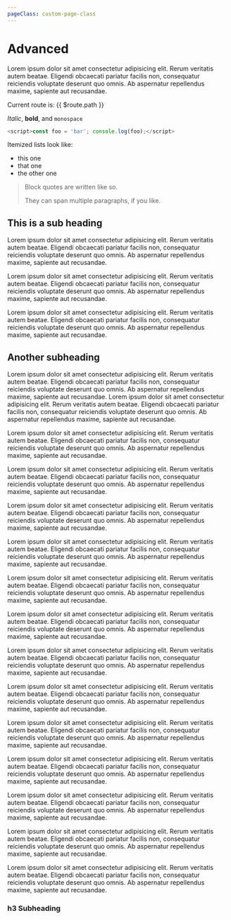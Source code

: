 ```yaml
---
pageClass: custom-page-class
---
```


# Advanced

Lorem ipsum dolor sit amet consectetur adipisicing elit. Rerum veritatis autem beatae. Eligendi obcaecati pariatur facilis non, consequatur reiciendis voluptate deserunt quo omnis. Ab aspernatur repellendus maxime, sapiente aut recusandae.

Current route is: {{ $route.path }}

_Italic_, **bold**, and `monospace`

```js
<script>const foo = 'bar'; console.log(foo);</script>
```

Itemized lists look like:

- this one
- that one
- the other one

> Block quotes are
> written like so.
>
> They can span multiple paragraphs,
> if you like.

## This is a sub heading

Lorem ipsum dolor sit amet consectetur adipisicing elit. Rerum veritatis autem beatae. Eligendi obcaecati pariatur facilis non, consequatur reiciendis voluptate deserunt quo omnis. Ab aspernatur repellendus maxime, sapiente aut recusandae.

Lorem ipsum dolor sit amet consectetur adipisicing elit. Rerum veritatis autem beatae. Eligendi obcaecati pariatur facilis non, consequatur reiciendis voluptate deserunt quo omnis. Ab aspernatur repellendus maxime, sapiente aut recusandae.

Lorem ipsum dolor sit amet consectetur adipisicing elit. Rerum veritatis autem beatae. Eligendi obcaecati pariatur facilis non, consequatur reiciendis voluptate deserunt quo omnis. Ab aspernatur repellendus maxime, sapiente aut recusandae.

## Another subheading

Lorem ipsum dolor sit amet consectetur adipisicing elit. Rerum veritatis autem beatae. Eligendi obcaecati pariatur facilis non, consequatur reiciendis voluptate deserunt quo omnis. Ab aspernatur repellendus maxime, sapiente aut recusandae.
Lorem ipsum dolor sit amet consectetur adipisicing elit. Rerum veritatis autem beatae. Eligendi obcaecati pariatur facilis non, consequatur reiciendis voluptate deserunt quo omnis. Ab aspernatur repellendus maxime, sapiente aut recusandae.

Lorem ipsum dolor sit amet consectetur adipisicing elit. Rerum veritatis autem beatae. Eligendi obcaecati pariatur facilis non, consequatur reiciendis voluptate deserunt quo omnis. Ab aspernatur repellendus maxime, sapiente aut recusandae.

Lorem ipsum dolor sit amet consectetur adipisicing elit. Rerum veritatis autem beatae. Eligendi obcaecati pariatur facilis non, consequatur reiciendis voluptate deserunt quo omnis. Ab aspernatur repellendus maxime, sapiente aut recusandae.

Lorem ipsum dolor sit amet consectetur adipisicing elit. Rerum veritatis autem beatae. Eligendi obcaecati pariatur facilis non, consequatur reiciendis voluptate deserunt quo omnis. Ab aspernatur repellendus maxime, sapiente aut recusandae.

Lorem ipsum dolor sit amet consectetur adipisicing elit. Rerum veritatis autem beatae. Eligendi obcaecati pariatur facilis non, consequatur reiciendis voluptate deserunt quo omnis. Ab aspernatur repellendus maxime, sapiente aut recusandae.

Lorem ipsum dolor sit amet consectetur adipisicing elit. Rerum veritatis autem beatae. Eligendi obcaecati pariatur facilis non, consequatur reiciendis voluptate deserunt quo omnis. Ab aspernatur repellendus maxime, sapiente aut recusandae.

Lorem ipsum dolor sit amet consectetur adipisicing elit. Rerum veritatis autem beatae. Eligendi obcaecati pariatur facilis non, consequatur reiciendis voluptate deserunt quo omnis. Ab aspernatur repellendus maxime, sapiente aut recusandae.

Lorem ipsum dolor sit amet consectetur adipisicing elit. Rerum veritatis autem beatae. Eligendi obcaecati pariatur facilis non, consequatur reiciendis voluptate deserunt quo omnis. Ab
aspernatur repellendus maxime, sapiente aut recusandae.

Lorem ipsum dolor sit amet consectetur adipisicing elit. Rerum veritatis autem beatae. Eligendi obcaecati pariatur facilis non, consequatur reiciendis voluptate deserunt quo omnis. Ab aspernatur repellendus maxime, sapiente aut recusandae.

Lorem ipsum dolor sit amet consectetur adipisicing elit. Rerum veritatis autem beatae. Eligendi obcaecati pariatur facilis non, consequatur reiciendis voluptate deserunt quo omnis. Ab aspernatur repellendus maxime, sapiente aut recusandae.

Lorem ipsum dolor sit amet consectetur adipisicing elit. Rerum veritatis autem beatae. Eligendi obcaecati pariatur facilis non, consequatur reiciendis voluptate deserunt quo omnis. Ab aspernatur repellendus maxime, sapiente aut recusandae.

Lorem ipsum dolor sit amet consectetur adipisicing elit. Rerum veritatis autem beatae. Eligendi obcaecati pariatur facilis non, consequatur reiciendis voluptate deserunt quo omnis. Ab aspernatur repellendus maxime, sapiente aut recusandae.

Lorem ipsum dolor sit amet consectetur adipisicing elit. Rerum veritatis autem beatae. Eligendi obcaecati pariatur facilis non, consequatur reiciendis voluptate deserunt quo omnis. Ab aspernatur repellendus maxime, sapiente aut recusandae.

Lorem ipsum dolor sit amet consectetur adipisicing elit. Rerum veritatis autem beatae. Eligendi obcaecati pariatur facilis non, consequatur reiciendis voluptate deserunt quo omnis. Ab aspernatur repellendus maxime, sapiente aut recusandae.

### h3 Subheading
